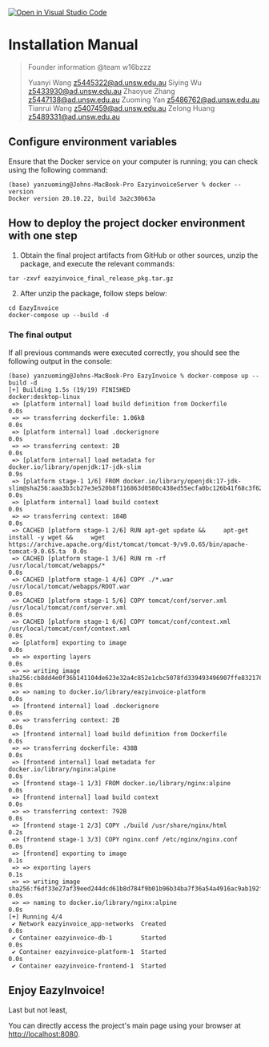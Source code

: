 [![Open in Visual Studio Code](https://classroom.github.com/assets/open-in-vscode-718a45dd9cf7e7f842a935f5ebbe5719a5e09af4491e668f4dbf3b35d5cca122.svg)](https://classroom.github.com/online_ide?assignment_repo_id=15170889&assignment_repo_type=AssignmentRepo)

# Installation Manual

> Founder information
> @team w16bzzz
>
> Yuanyi Wang z5445322@ad.unsw.edu.au
> Siying Wu z5433930@ad.unsw.edu.au
> Zhaoyue Zhang z5447138@ad.unsw.edu.au
> Zuoming Yan z5486762@ad.unsw.edu.au
> Tianrui Wang z5407459@ad.unsw.edu.au
> Zelong Huang z5489331@ad.unsw.edu.au

## Configure environment variables

Ensure that the Docker service on your computer is running; you can check using the following command:

```
(base) yanzuoming@Johns-MacBook-Pro EazyinvoiceServer % docker --version
Docker version 20.10.22, build 3a2c30b63a
```

## How to deploy the project docker environment with one step

1. Obtain the final project artifacts from GitHub or other sources, unzip the package, and execute the relevant commands:

```
tar -zxvf eazyinvoice_final_release_pkg.tar.gz
```

2. After unzip the package, follow steps below:

```
cd EazyInvoice 
docker-compose up --build -d 
```

### The final output

If all previous commands were executed correctly, you should see the following output in the console:

```[+]
(base) yanzuoming@Johns-MacBook-Pro EazyInvoice % docker-compose up --build -d
[+] Building 1.5s (19/19) FINISHED                                                                                                                                   docker:desktop-linux
 => [platform internal] load build definition from Dockerfile                                                                                                                        0.0s
 => => transferring dockerfile: 1.06kB                                                                                                                                               0.0s
 => [platform internal] load .dockerignore                                                                                                                                           0.0s
 => => transferring context: 2B                                                                                                                                                      0.0s
 => [platform internal] load metadata for docker.io/library/openjdk:17-jdk-slim                                                                                                      0.9s
 => [platform stage-1 1/6] FROM docker.io/library/openjdk:17-jdk-slim@sha256:aaa3b3cb27e3e520b8f116863d0580c438ed55ecfa0bc126b41f68c3f62f9774                                        0.0s
 => [platform internal] load build context                                                                                                                                           0.0s
 => => transferring context: 184B                                                                                                                                                    0.0s
 => CACHED [platform stage-1 2/6] RUN apt-get update &&     apt-get install -y wget &&     wget https://archive.apache.org/dist/tomcat/tomcat-9/v9.0.65/bin/apache-tomcat-9.0.65.ta  0.0s
 => CACHED [platform stage-1 3/6] RUN rm -rf /usr/local/tomcat/webapps/*                                                                                                             0.0s
 => CACHED [platform stage-1 4/6] COPY ./*.war /usr/local/tomcat/webapps/ROOT.war                                                                                                    0.0s
 => CACHED [platform stage-1 5/6] COPY tomcat/conf/server.xml /usr/local/tomcat/conf/server.xml                                                                                      0.0s
 => CACHED [platform stage-1 6/6] COPY tomcat/conf/context.xml /usr/local/tomcat/conf/context.xml                                                                                    0.0s
 => [platform] exporting to image                                                                                                                                                    0.0s
 => => exporting layers                                                                                                                                                              0.0s
 => => writing image sha256:cb8dd4e0f36b141104de623e32a4c852e1cbc5078fd339493496907ffe832176                                                                                         0.0s
 => => naming to docker.io/library/eazyinvoice-platform                                                                                                                              0.0s
 => [frontend internal] load .dockerignore                                                                                                                                           0.0s
 => => transferring context: 2B                                                                                                                                                      0.0s
 => [frontend internal] load build definition from Dockerfile                                                                                                                        0.0s
 => => transferring dockerfile: 438B                                                                                                                                                 0.0s
 => [frontend internal] load metadata for docker.io/library/nginx:alpine                                                                                                             0.0s
 => [frontend stage-1 1/3] FROM docker.io/library/nginx:alpine                                                                                                                       0.0s
 => [frontend internal] load build context                                                                                                                                           0.0s
 => => transferring context: 792B                                                                                                                                                    0.0s
 => [frontend stage-1 2/3] COPY ./build /usr/share/nginx/html                                                                                                                        0.2s
 => [frontend stage-1 3/3] COPY nginx.conf /etc/nginx/nginx.conf                                                                                                                     0.0s
 => [frontend] exporting to image                                                                                                                                                    0.1s
 => => exporting layers                                                                                                                                                              0.1s
 => => writing image sha256:f6df33e27af39eed244dcd61b8d784f9b01b96b34ba7f36a54a4916ac9ab192f                                                                                         0.0s
 => => naming to docker.io/library/nginx:alpine                                                                                                                                      0.0s
[+] Running 4/4
 ✔ Network eazyinvoice_app-networks  Created                                                                                                                                         0.0s 
 ✔ Container eazyinvoice-db-1        Started                                                                                                                                         0.0s 
 ✔ Container eazyinvoice-platform-1  Started                                                                                                                                         0.0s 
 ✔ Container eazyinvoice-frontend-1  Started             

```

## Enjoy EazyInvoice!

Last but not least,

You can directly access the project's main page using your browser at [http://localhost:8080](http://localhost:8080).
